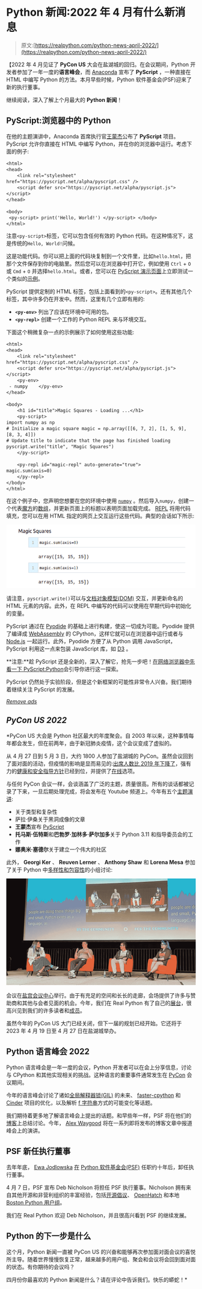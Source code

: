 # Python 新闻:2022 年 4 月有什么新消息

> 原文:[https://realpython.com/python-news-april-2022/](https://realpython.com/python-news-april-2022/)

【2022 年 4 月见证了 **PyCon US** 大会在盐湖城的回归。在会议期间，Python 开发者参加了一年一度的**语言峰会**，而 [Anaconda](https://www.anaconda.com/blog/pyscript-python-in-the-browser) 宣布了 **PyScript** ，一种直接在 HTML 中编写 Python 的方法。本月早些时候，Python 软件基金会(PSF)迎来了新的执行董事。

继续阅读，深入了解上个月最大的 **Python 新闻**！

## PyScript:浏览器中的 Python

在他的主题演讲中，Anaconda 首席执行官[王蒙杰](https://twitter.com/pwang)公布了 **PyScript** 项目。PyScript 允许你直接在 HTML 中编写 Python，并在你的浏览器中运行。考虑下面的例子:

```
<html>
<head>
    <link rel="stylesheet" href="https://pyscript.net/alpha/pyscript.css" />
    <script defer src="https://pyscript.net/alpha/pyscript.js"></script>
</head>

<body>
 <py-script> print('Hello, World!') </py-script> </body>
</html>
```

注意`<py-script>`标签，它可以包含任何有效的 Python 代码。在这种情况下，这是传统的`Hello, World!`问候。

这是功能代码。你可以把上面的代码块复制到一个文件里，比如`hello.html`，把那个文件保存到你的电脑里。然后您可以在浏览器中打开它，例如使用 `Ctrl` + `O` 或 `Cmd` + `O` 并选择`hello.html`。或者，您可以在 [PyScript 演示页面](https://pyscript.net/examples/)上立即测试一个类似的[示例](https://pyscript.net/examples/hello_world.html)。

PyScript 提供定制的 HTML 标签，包括上面看到的`<py-script>`。还有其他几个标签，其中许多仍在开发中。然而，这里有几个立即有用的:

*   **`<py-env>`** 列出了应该在环境中可用的包。
*   **`<py-repl>`** 创建一个工作的 Python REPL 来与环境交互。

下面这个稍微复杂一点的示例展示了如何使用这些功能:

```
<html>
<head>
    <link rel="stylesheet" href="https://pyscript.net/alpha/pyscript.css" />
    <script defer src="https://pyscript.net/alpha/pyscript.js"></script>
    <py-env>
 - numpy    </py-env>
</head>

<body>
    <h1 id="title">Magic Squares - Loading ...</h1>
    <py-script>
import numpy as np 
# Initialize a magic square magic = np.array([[6, 7, 2], [1, 5, 9], [8, 3, 4]]) 
# Update title to indicate that the page has finished loading pyscript.write("title", "Magic Squares")
    </py-script>

    <py-repl id="magic-repl" auto-generate="true">
magic.sum(axis=0)
    </py-repl>
</body>
</html>
```

在这个例子中，您声明您想要在您的环境中使用 [`numpy`](https://realpython.com/numpy-tutorial/) 。然后导入`numpy`，创建一个代表[魔方](https://en.wikipedia.org/wiki/Magic_square)的[数组](https://realpython.com/numpy-array-programming/)，并更新页面上的标题以表明页面加载完成。 [REPL](https://realpython.com/interacting-with-python/#using-the-python-interpreter-interactively) 将用代码填充，您可以在用 HTML 指定的网页上交互运行这些代码。典型的会话如下所示:

![Output of PyScript example in the browser](img/92b3e40336afb29fdbbddcae0fab2047.png)

请注意，`pyscript.write()`可以与[文档对象模型(DOM)](https://realpython.com/python-vs-javascript/#document-object-model-dom) 交互，并更新命名的 HTML 元素的内容。此外，在 REPL 中编写的代码可以使用在早期代码中初始化的变量。

PyScript 通过在 [Pyodide](https://pyodide.org/) 的基础上进行构建，使这一切成为可能。Pyodide 提供了编译成 [WebAssembly](https://realpython.com/brython-python-in-browser/#webassembly) 的 CPython，这样它就可以在浏览器中运行或者与 [Node.js](https://realpython.com/python-vs-javascript/#nodejs) 一起运行。此外，Pyodide 方便了从 Python 调用 JavaScript，PyScript 利用这一点来包装 JavaScript 库，如 [D3](https://pyscript.net/examples/d3.html) 。

**注意:**趁 PyScript 还是全新的，深入了解它，抢先一步吧！[在网络浏览器中先看一下 PyScript:Python](https://realpython.com/pyscript-python-in-browser/)会引导你进行这一探索。

PyScript 仍然处于实验阶段，但是这个新框架的可能性非常令人兴奋。我们期待着继续关注 PyScript 的发展。

[*Remove ads*](/account/join/)

## *PyCon US 2022*

 *PyCon US 大会是 Python 社区最大的年度聚会。自 2003 年以来，这种事情每年都会发生，但在前两年，由于新冠肺炎疫情，这个会议变成了虚拟的。

从 4 月 27 日到 5 月 3 日，大约 1800 人参加了盐湖城的 PyCon。虽然会议回到了面对面的活动，但疫情的影响是显而易见的:[出席人数比 2019 年下降了](https://twitter.com/driscollis/status/1520059228936978439)，强有力的[健康和安全指导方针](https://us.pycon.org/2022/attend/health-safety-guidelines/)已经到位，并提供了[在线](https://us.pycon.org/2022/online/pycon-online/)选项。

与任何 PyCon 会议一样，会谈涵盖了广泛的主题，质量很高。所有的谈话都被记录了下来，一旦后期处理完成，将会发布在 Youtube 频道上。今年有五个[主题演讲](https://us.pycon.org/2022/about/keynote-speakers/):

*   关于类型和复杂性
*   萨拉·伊桑关于黑洞成像的文章
*   **王蒙杰**宣布 [PyScript](#pyscript-python-in-your-browser)
*   **托马斯·伍特斯**和**巴勃罗·加林多·萨尔加多**关于 Python 3.11 和指导委员会的工作
*   **娜奥米·塞德尔**关于建立一个伟大的社区

此外， **Georgi Ker** 、 **Reuven Lerner** 、 **Anthony Shaw** 和 **Lorena Mesa** 参加了关于 Python 中[多样性和包容性](https://wiki.python.org/psf/DiversityandInclusionWG)的小组讨论:

[![Diversity and Inclusion panel at PyCon 2022: Georgi Ker, Reuven Lerner, Anthony Shaw, Lorena Mesa](img/da98931446977d71bd186788e75c62f4.png)](https://files.realpython.com/media/pycon-diversity-panel.3f1702dc45e8.jpg)

会议在[盐宫会议中心](https://www.visitsaltlake.com/salt-palace-convention-center/)举行。由于有充足的空间和长长的走廊，会场提供了许多与赞助商和其他与会者见面的机会。今年，我们在 Real Python 有了自己的[展台](https://realpython.com/real-python-pycon-us-2022/)，很高兴见到我们的许多读者和[成员](https://realpython.com/join)。

虽然今年的 PyCon US 大门已经关闭，但下一届的规划已经开始。它还将于 2023 年 4 月 19 日至 4 月 27 日在盐湖城举办。

## Python 语言峰会 2022

Python 语言峰会是一年一度的会议，Python 开发者可以在会上分享信息，讨论与 CPython 和其他实现相关的挑战。这种语言的重要事件通常发生在 [PyCon](#pycon-us-2022) 会议期间。

今年的语言峰会讨论了诸如[全局解释器锁(GIL)](https://realpython.com/python-gil/) 的未来、 [faster-cpython](https://github.com/faster-cpython) 和 [Cinder](https://github.com/facebookincubator/cinder) 项目的优化，以及解析 [f 字符串](https://realpython.com/python-f-strings/)方式的可能变化等话题。

我们期待着更多地了解语言峰会上提出的话题。和早些年一样，PSF 将在他们的[博客](https://pyfound.blogspot.com/)上总结讨论。今年， [Alex Waygood](https://twitter.com/AlexWaygood) 将在一系列即将发布的博客文章中报道峰会上的演讲。

## PSF 新任执行董事

去年年底， [Ewa Jodlowska](https://realpython.com/interview-ewa-jodlowska/) [在](https://realpython.com/python-news-june-2021/#ewa-jodlowska-steps-down-as-psf-executive-director) [Python 软件基金会(PSF)](https://www.python.org/psf/) 任职约十年后，卸任执行董事。

4 月 7 日，PSF 宣布 Deb Nicholson 将担任 PSF 执行董事。Nicholson 拥有来自其他开源和非营利组织的丰富经验，包括[开源倡议](https://opensource.org/OutgoingGMReflections)、 [OpenHatch](https://blog.openhatch.org/2017/celebrating-our-successes-and-winding-down-as-an-organization/) 和本地 [Boston Python 用户组](https://www.meetup.com/bostonpython/)。

我们在 Real Python 欢迎 Deb Nicholson，并且很高兴看到 PSF 的继续发展。

## Python 的下一步是什么

这个月，Python 新闻一直被 PyCon US 的兴奋和能够再次参加面对面会议的喜悦所主导。随着世界慢慢恢复正常，越来越多的用户组、聚会和会议将会回到面对面的状态。有你期待的会议吗？

四月份你最喜欢的 Python 新闻是什么？请在评论中告诉我们。快乐的蟒蛇！*